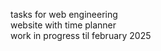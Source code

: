 tasks for web engineering <br>
website with time planner <br>
work in progress til february 2025 <br>
